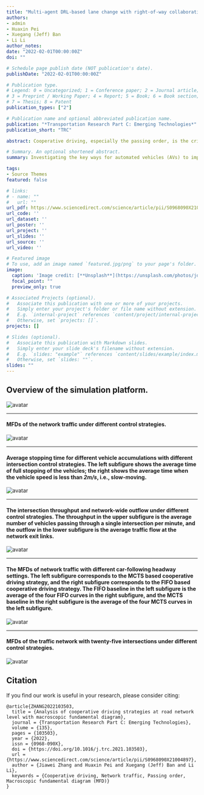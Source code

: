 ```yaml
---
title: "Multi-agent DRL-based lane change with right-of-way collaboration awareness"
authors:
- admin
- Huaxin Pei
- Xuegang (Jeff) Ban
- Li Li
author_notes:
date: "2022-02-01T00:00:00Z"
doi: ""

# Schedule page publish date (NOT publication's date).
publishDate: "2022-02-01T00:00:00Z"

# Publication type.
# Legend: 0 = Uncategorized; 1 = Conference paper; 2 = Journal article;
# 3 = Preprint / Working Paper; 4 = Report; 5 = Book; 6 = Book section;
# 7 = Thesis; 8 = Patent
publication_types: ["2"]

# Publication name and optional abbreviated publication name.
publication: "*Transportation Research Part C: Emerging Technologies*"
publication_short: "TRC"

abstract: Cooperative driving, especially the passing order, is the critical link to improve the traffic efficiency of the road network by using automated vehicles (AVs). However, most studies have only considered the performance of the passing order at the isolated intersection and have not yet investigated its impact on the road network. In this paper, we will focus on the performance of the passing orders derived from different cooperative driving strategies on the network traffic through a series of simulation experiments. Meanwhile, we will compare the impacts of the passing order at intersections and the car-following gap in straight links on the network traffic efficiency. The experiments results show that the passing order has a dominant impact on the network traffic efficiency, and a better order can significantly raise the curve of the macroscopic fundamental diagram (MFD); due to the inevitable conflicts in the two-dimensional traffic, the choice of the car-following gap within a reasonable range has a relatively small improvement on the network traffic efficiency. The findings in this paper have instructive significance for the rising research on network-wide cooperative driving and provide a systematical perspective for network traffic control.

# Summary. An optional shortened abstract.
summary: Investigating the key ways for automated vehicles (AVs) to improve the traffic efficiency of two-dimensional urban network traffic.

tags:
- Source Themes
featured: false

# links:
# - name: ""
#   url: ""
url_pdf: https://www.sciencedirect.com/science/article/pii/S0968090X21004897
url_code: ''
url_dataset: ''
url_poster: ''
url_project: ''
url_slides: ''
url_source: ''
url_video: ''

# Featured image
# To use, add an image named `featured.jpg/png` to your page's folder. 
image:
  caption: 'Image credit: [**Unsplash**](https://unsplash.com/photos/jdD8gXaTZsc)'
  focal_point: ""
  preview_only: true

# Associated Projects (optional).
#   Associate this publication with one or more of your projects.
#   Simply enter your project's folder or file name without extension.
#   E.g. `internal-project` references `content/project/internal-project/index.md`.
#   Otherwise, set `projects: []`.
projects: []

# Slides (optional).
#   Associate this publication with Markdown slides.
#   Simply enter your slide deck's filename without extension.
#   E.g. `slides: "example"` references `content/slides/example/index.md`.
#   Otherwise, set `slides: ""`.
slides: ""
---
```


## Overview of the simulation platform.
![avatar](./Fig_3.jpg)

---
#### MFDs of the network traffic under different control strategies.
![avatar](./Fig_6.jpg)

---
#### Average stopping time for different vehicle accumulations with different intersection control strategies. The left subfigure shows the average time of full stopping of the vehicles; the right shows the average time when the vehicle speed is less than *2m/s*, i.e., slow-moving.
![avatar](./Fig_7.jpg)

---
####  The intersection throughput and network-wide outflow under different control strategies. The throughput in the upper subfigure is the average number of vehicles passing through a single intersection per minute, and the outflow in the lower subfigure is the average traffic flow at the network exit links.
![avatar](./Fig_8.jpg)

---
#### The MFDs of network traffic with different car-following headway settings. The left subfigure corresponds to the MCTS based cooperative driving strategy, and the right subfigure corresponds to the FIFO based cooperative driving strategy. The FIFO baseline in the left subfigure is the average of the four FIFO curves in the right subfigure, and the MCTS baseline in the right subfigure is the average of the four MCTS curves in the left subfigure.
![avatar](./Fig_12.jpg)

---
####  MFDs of the traffic network with twenty-five intersections under different control strategies.
![avatar](./Fig_18.jpg)





## Citation
If you find our work is useful in your research, please consider citing:
```
@article{ZHANG2022103503,
  title = {Analysis of cooperative driving strategies at road network level with macroscopic fundamental diagram},
  journal = {Transportation Research Part C: Emerging Technologies},
  volume = {135},
  pages = {103503},
  year = {2022},
  issn = {0968-090X},
  doi = {https://doi.org/10.1016/j.trc.2021.103503},
  url = {https://www.sciencedirect.com/science/article/pii/S0968090X21004897},
  author = {Jiawei Zhang and Huaxin Pei and Xuegang (Jeff) Ban and Li Li},
  keywords = {Cooperative driving, Network traffic, Passing order, Macroscopic fundamental diagram (MFD)}
}

```

